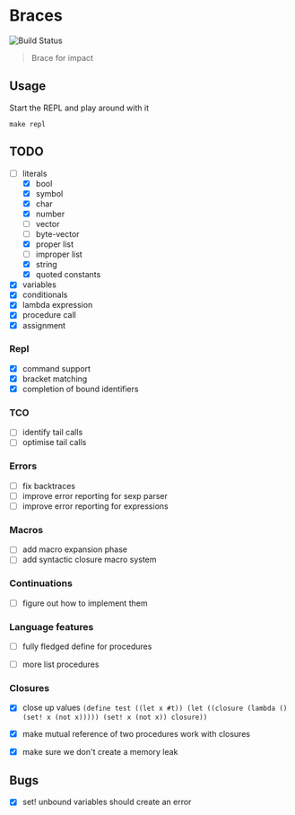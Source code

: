 # Braces

![Build Status](https://https://github.com/certainty/braces/blob/switch-to-actions/.github/workflows/rust.yml/badge.svg?branch=main)

> Brace for impact
> 

## Usage

Start the REPL and play around with it

```
make repl 
```

## TODO

- [ ] literals
  - [x] bool
  - [x] symbol
  - [x] char
  - [x] number
  - [ ] vector
  - [ ] byte-vector
  - [x] proper list
  - [ ] improper list
  - [x] string
  - [x] quoted constants
- [x] variables
- [x] conditionals
- [x] lambda expression
- [x] procedure call
- [x] assignment

### Repl

- [x] command support
- [x] bracket matching
- [x] completion of bound identifiers

### TCO
- [ ] identify tail calls
- [ ] optimise tail calls

### Errors
- [ ] fix backtraces 
- [ ] improve error reporting for sexp parser
- [ ] improve error reporting for expressions

### Macros
- [ ] add macro expansion phase
- [ ] add syntactic closure macro system

### Continuations
- [ ] figure out how to implement them

### Language features
- [ ] fully fledged define for procedures
- [ ] more list procedures


### Closures
- [x] close up values `(define test ((let x #t)) (let ((closure (lambda () (set! x (not x))))) (set! x (not x)) closure))`
- [x] make mutual reference of two procedures work with closures
- [x] make sure we don't create a memory leak


## Bugs

- [x] set! unbound variables should create an error
